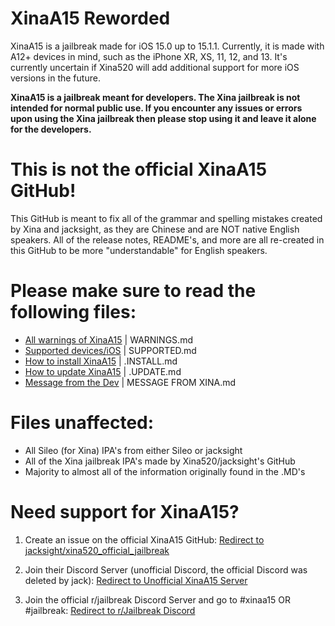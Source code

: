 # XinaA15 Reworded
XinaA15 is a jailbreak made for iOS 15.0 up to 15.1.1. Currently, it is made with A12+ devices in mind, such as the iPhone XR, XS, 11, 12, and 13.
It's currently uncertain if Xina520 will add additional support for more iOS versions in the future.

**XinaA15 is a jailbreak meant for developers. The Xina jailbreak is not intended for normal public use. If you encounter any issues or errors upon using the Xina jailbreak then please stop using it and leave it alone for the developers.**

# This is not the official XinaA15 GitHub!
This GitHub is meant to fix all of the grammar and spelling mistakes created by Xina and jacksight, as they are Chinese and are NOT native English speakers.
All of the release notes, README's, and more are all re-created in this GitHub to be more "understandable" for English speakers.

# Please make sure to read the following files:
- [All warnings of XinaA15](https://github.com/NotDarkn/XinaA15/blob/main/WARNINGS.md) | WARNINGS.md
- [Supported devices/iOS](https://github.com/NotDarkn/XinaA15/blob/main/SUPPORTED.md) | SUPPORTED.md
- [How to install XinaA15](https://github.com/NotDarkn/XinaA15/blob/main/.INSTALL.md) | .INSTALL.md
- [How to update XinaA15](https://github.com/NotDarkn/XinaA15/blob/main/.UPDATE.md) | .UPDATE.md
- [Message from the Dev](https://github.com/NotDarkn/XinaA15/blob/main/MESSAGE%20FROM%20XINA.md) | MESSAGE FROM XINA.md

# Files unaffected:
- All Sileo (for Xina) IPA's from either Sileo or jacksight
- All of the Xina jailbreak IPA's made by Xina520/jacksight's GitHub
- Majority to almost all of the information originally found in the .MD's

# Need support for XinaA15?
1. Create an issue on the official XinaA15 GitHub:
[Redirect to jacksight/xina520_official_jailbreak](https://github.com/jacksight/xina520_official_jailbreak/issues)

2. Join their Discord Server (unofficial Discord, the official Discord was deleted by jack):
[Redirect to Unofficial XinaA15 Server](https://discord.gg/G36MhwWAd3)

3. Join the official r/jailbreak Discord Server and go to #xinaa15 OR #jailbreak:
[Redirect to r/Jailbreak Discord](https://discord.gg/jb)
